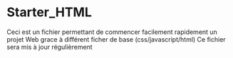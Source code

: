 # Starter_HTML
Ceci est un fichier permettant de commencer facilement rapidement un projet Web grace à différent ficher de base (css/javascript/html)
Ce fichier sera mis à jour régulièrement
